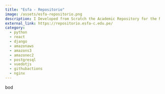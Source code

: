 ```yaml
---
title: "Esfa - Repositorio"
image: /assets/esfa-repositorio.png
description: I Developed from Scratch the Academic Repository for the Music University.
external_link: https://repositorio.esfa-c.edu.pe/
category:
  - python
  - react
  - django
  - amazonaws
  - amazons3
  - amazonec2
  - postgresql
  - vuedotjs
  - githubactions
  - nginx
---
```


bod

